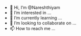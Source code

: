 - 👋 Hi, I’m @Nareshthiyam
- 👀 I’m interested in ...
- 🌱 I’m currently learning ...
- 💞️ I’m looking to collaborate on ...
- 📫 How to reach me ...

<!---
Nareshthiyam/Nareshthiyam is a ✨ special ✨ repository because its `README.md` (this file) appears on your GitHub profile.
You can click the Preview link to take a look at your changes.
--->
